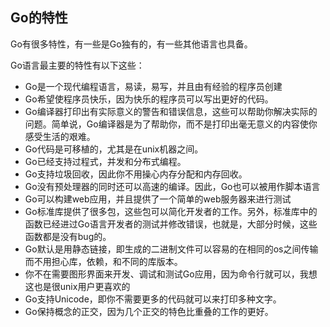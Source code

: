 ## Go的特性

Go有很多特性，有一些是Go独有的，有一些其他语言也具备。

Go语言最主要的特性有以下这些：

* Go是一个现代编程语言，易读，易写，并且由有经验的程序员创建
* Go希望使程序员快乐，因为快乐的程序员可以写出更好的代码。
* Go编译器打印出有实际意义的警告和错误信息，这些可以帮助你解决实际的问题。简单说，Go编译器是为了帮助你，而不是打印出毫无意义的内容使你感受生活的艰难。
* Go代码是可移植的，尤其是在unix机器之间。
* Go已经支持过程式，并发和分布式编程。
* Go支持垃圾回收，因此你不用操心内存分配和内存回收。
* Go没有预处理器的同时还可以高速的编译。因此，Go也可以被用作脚本语言
* Go可以构建web应用，并且提供了一个简单的web服务器来进行测试
* Go标准库提供了很多包，这些包可以简化开发者的工作。另外，标准库中的函数已经进过Go语言开发者的测试并修改错误，也就是，大部分时候，这些函数都是没有bug的。
* Go默认是用静态链接，即生成的二进制文件可以容易的在相同的os之间传输而不用担心库，依赖，和不同的库版本。
* 你不在需要图形界面来开发、调试和测试Go应用，因为命令行就可以，我想这也是很unix用户更喜欢的
* Go支持Unicode，即你不需要更多的代码就可以来打印多种文字。
* Go保持概念的正交，因为几个正交的特色比重叠的工作的更好。